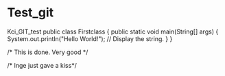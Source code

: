 # Test_git
Kci_GIT_test
public class Firstclass {
    public static void main(String[] args) {
        System.out.println("Hello World!"); // Display the string.
    }
}

/* This is done. Very good */

/* Inge just gave a kiss*/
